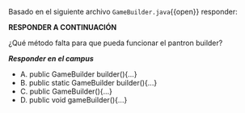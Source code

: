Basado en el siguiente archivo `GameBuilder.java`{{open}} responder:

**RESPONDER A CONTINUACIÓN**

¿Qué método falta para que pueda funcionar el pantron builder?

***Responder en el campus***
- A. public GameBuilder builder(){...}
- B. public static GameBuilder builder(){...}
- C. public GameBuilder(){...}
- D. public void gameBuilder(){...}